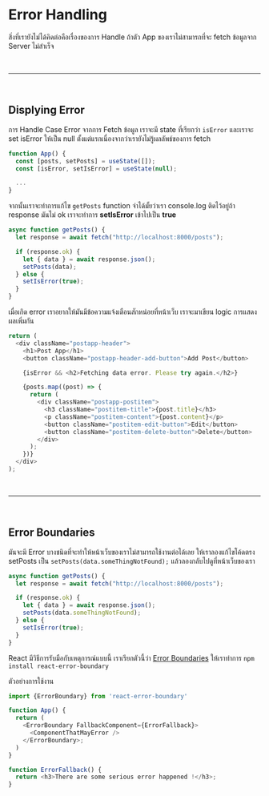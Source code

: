 # Error Handling

สิ่งที่เรายังไม่ได้คิดต่อคือเรื่องของการ Handle ถ้าตัว App ของเราไม่สามารถที่จะ fetch ข้อมูลจาก Server ไม่สำเร็จ

<br><hr><br>

## Displying Error

การ Handle Case Error จากการ Fetch ข้อมูล เราจะมี state ที่เรียกว่า `isError` และเราจะ set isError ให้เป็น null ตั้งแต่แรกเนื่องจากว่าเรายังไม่รู้ผลลัพธ์ของการ fetch

```js
function App() {
  const [posts, setPosts] = useState([]);
  const [isError, setIsError] = useState(null);

  ...
}
```

จากนั้นเราจะทำการแก้ไข `getPosts` function จำได้มั้ยว่าเรา console.log ติดไว้อยู่ถ้า response มันไม่ ok เราจะทำการ **setIsError** เข้าไปเป็น **true**

```js
async function getPosts() {
  let response = await fetch("http://localhost:8000/posts");

  if (response.ok) {
    let { data } = await response.json();
    setPosts(data);
  } else {
    setIsError(true);
  }
}
```

เมื่อเกิด error เราอยากให้มันมีข้อความแจ้งเตือนสักหน่อยที่หน้าเว็บ เราจะมาเขียน logic การแสดงผลเพิ่มกัน

```js
return (
  <div className="postapp-header">
    <h1>Post App</h1>
    <button className="postapp-header-add-button">Add Post</button>

    {isError && <h2>Fetching data error. Please try again.</h2>}

    {posts.map((post) => {
      return (
        <div className="postapp-postitem">
          <h3 className="postitem-title">{post.title}</h3>
          <p className="postitem-content">{post.content}</p>
          <button className="postitem-edit-button">Edit</button>
          <button className="postitem-delete-button">Delete</button>
        </div>
      );
    })}
  </div>
);
```

<br><hr><br>

## Error Boundaries

มันจะมี Error บางชนิดที่จะทำให้หน้าเว็บของเราไม่สามารถใช้งานต่อได้เลย ให้เราลองแก้ไขโค้ดตรง setPosts เป็น `setPosts(data.someThingNotFound);` แล้วลองกลับไปดูที่หน้าเว็บของเรา

```js
async function getPosts() {
  let response = await fetch("http://localhost:8000/posts");

  if (response.ok) {
    let { data } = await response.json();
    setPosts(data.someThingNotFound);
  } else {
    setIsError(true);
  }
}
```

React มีวิธีการรับมือกับเหตุการณ์แบบนี้ เราเรียกตัวนี้ว่า [Error Boundaries](https://github.com/bvaughn/react-error-boundary) ให้เราทำการ `npm install react-error-boundary`

ตัวอย่างการใช้งาน

```js
import {ErrorBoundary} from 'react-error-boundary'

function App() {
  return (
    <ErrorBoundary FallbackComponent={ErrorFallback}>
      <ComponentThatMayError />
    </ErrorBoundary>;
  )
}

function ErrorFallback() {
  return <h3>There are some serious error happened !</h3>;
}

```

